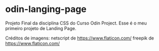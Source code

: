 # odin-langing-page
Projeto Final da disciplina CSS do Curso Odin Project. Esse é o meu primeiro projeto de Landing Page.

Créditos de imagens:
netscript de https://www.flaticon.com/
freepik de https://www.flaticon.com/
